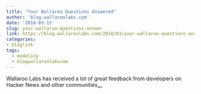 ```yaml
---
title: "Your Wallaroo Questions Answered"
author: 'blog.wallaroolabs.com'
date: '2018-03-15'
slug: your-wallaroo-questions-answer
link: https://blog.wallaroolabs.com/2018/03/your-wallaroo-questions-answered/
categories:
- bloglink
tags:
  - modeling
  - blogwallaroolabscom
---
```


Wallaroo Labs has received a lot of great feedback from developers on Hacker News and other communities[... <i class="fas fa-external-link-alt"></i>](https://blog.wallaroolabs.com/2018/03/your-wallaroo-questions-answered/)

